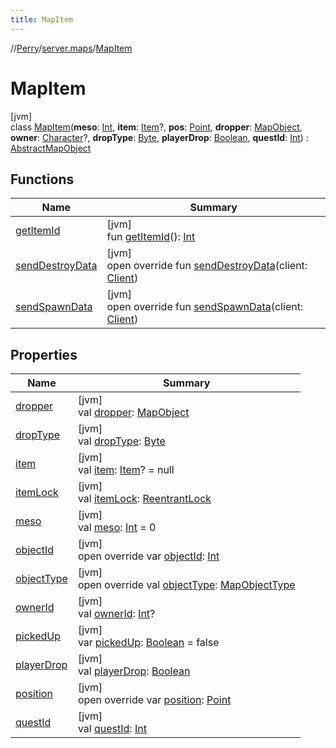 ```yaml
---
title: MapItem
---
```

//[Perry](../../../index.html)/[server.maps](../index.html)/[MapItem](index.html)



# MapItem



[jvm]\
class [MapItem](index.html)(**meso**: [Int](https://kotlinlang.org/api/latest/jvm/stdlib/kotlin/-int/index.html), **item**: [Item](../../client.inventory/-item/index.html)?, **pos**: [Point](https://docs.oracle.com/javase/8/docs/api/java/awt/Point.html), **dropper**: [MapObject](../-map-object/index.html), **owner**: [Character](../../client/-character/index.html)?, **dropType**: [Byte](https://kotlinlang.org/api/latest/jvm/stdlib/kotlin/-byte/index.html), **playerDrop**: [Boolean](https://kotlinlang.org/api/latest/jvm/stdlib/kotlin/-boolean/index.html), **questId**: [Int](https://kotlinlang.org/api/latest/jvm/stdlib/kotlin/-int/index.html)) : [AbstractMapObject](../-abstract-map-object/index.html)



## Functions


| Name | Summary |
|---|---|
| [getItemId](get-item-id.html) | [jvm]<br>fun [getItemId](get-item-id.html)(): [Int](https://kotlinlang.org/api/latest/jvm/stdlib/kotlin/-int/index.html) |
| [sendDestroyData](send-destroy-data.html) | [jvm]<br>open override fun [sendDestroyData](send-destroy-data.html)(client: [Client](../../client/-client/index.html)) |
| [sendSpawnData](send-spawn-data.html) | [jvm]<br>open override fun [sendSpawnData](send-spawn-data.html)(client: [Client](../../client/-client/index.html)) |


## Properties


| Name | Summary |
|---|---|
| [dropper](dropper.html) | [jvm]<br>val [dropper](dropper.html): [MapObject](../-map-object/index.html) |
| [dropType](drop-type.html) | [jvm]<br>val [dropType](drop-type.html): [Byte](https://kotlinlang.org/api/latest/jvm/stdlib/kotlin/-byte/index.html) |
| [item](item.html) | [jvm]<br>val [item](item.html): [Item](../../client.inventory/-item/index.html)? = null |
| [itemLock](item-lock.html) | [jvm]<br>val [itemLock](item-lock.html): [ReentrantLock](https://docs.oracle.com/javase/8/docs/api/java/util/concurrent/locks/ReentrantLock.html) |
| [meso](meso.html) | [jvm]<br>val [meso](meso.html): [Int](https://kotlinlang.org/api/latest/jvm/stdlib/kotlin/-int/index.html) = 0 |
| [objectId](index.html#-901661386%2FProperties%2F863300109) | [jvm]<br>open override var [objectId](index.html#-901661386%2FProperties%2F863300109): [Int](https://kotlinlang.org/api/latest/jvm/stdlib/kotlin/-int/index.html) |
| [objectType](object-type.html) | [jvm]<br>open override val [objectType](object-type.html): [MapObjectType](../-map-object-type/index.html) |
| [ownerId](owner-id.html) | [jvm]<br>val [ownerId](owner-id.html): [Int](https://kotlinlang.org/api/latest/jvm/stdlib/kotlin/-int/index.html)? |
| [pickedUp](picked-up.html) | [jvm]<br>var [pickedUp](picked-up.html): [Boolean](https://kotlinlang.org/api/latest/jvm/stdlib/kotlin/-boolean/index.html) = false |
| [playerDrop](player-drop.html) | [jvm]<br>val [playerDrop](player-drop.html): [Boolean](https://kotlinlang.org/api/latest/jvm/stdlib/kotlin/-boolean/index.html) |
| [position](position.html) | [jvm]<br>open override var [position](position.html): [Point](https://docs.oracle.com/javase/8/docs/api/java/awt/Point.html) |
| [questId](quest-id.html) | [jvm]<br>val [questId](quest-id.html): [Int](https://kotlinlang.org/api/latest/jvm/stdlib/kotlin/-int/index.html) |

